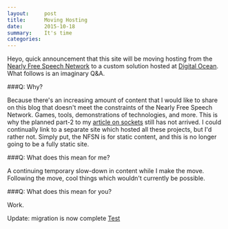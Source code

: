 ```yaml
---
layout:     post
title:      Moving Hosting
date:       2015-10-18
summary:    It's time
categories: 
---
```


Heyo, quick announcement that this site will be moving hosting from the [Nearly Free Speech Network](https://www.nearlyfreespeech.net/) to a custom solution hosted at [Digital Ocean](https://www.digitalocean.com/). What follows is an imaginary Q&A.

###Q: Why?

Because there's an increasing amount of content that I would like to share on this blog that doesn't meet the constraints of the Nearly Free Speech Network. Games, tools, demonstrations of technologies, and more. This is why the planned part-2 to my [article on sockets](/2015/09/25/sockets/) still has not arrived. I could continually link to a separate site which hosted all these projects, but I'd rather not. Simply put, the NFSN is for static content, and this is no longer going to be a fully static site.

###Q: What does this mean for me?

A continuing temporary slow-down in content while I make the move. Following the move, cool things which wouldn't currently be possible.

###Q: What does this mean for you?

Work.

Update: migration is now complete
[Test](/)
